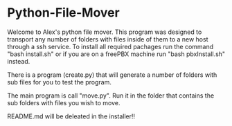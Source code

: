 # Python-File-Mover

Welcome to Alex's python file mover. This program was designed to transport any number of folders with files inside of them to a new host through a ssh service. 
To install all required pachages run the command "bash install.sh" or if you are on a freePBX machine run "bash pbxInstall.sh" instead.

There is a program (create.py) that will generate a number of folders with sub files for you to test the program.

The main program is call "move.py". Run it in the folder that contains the sub folders with files you wish to move.

README.md will be deleated in the installer!!
